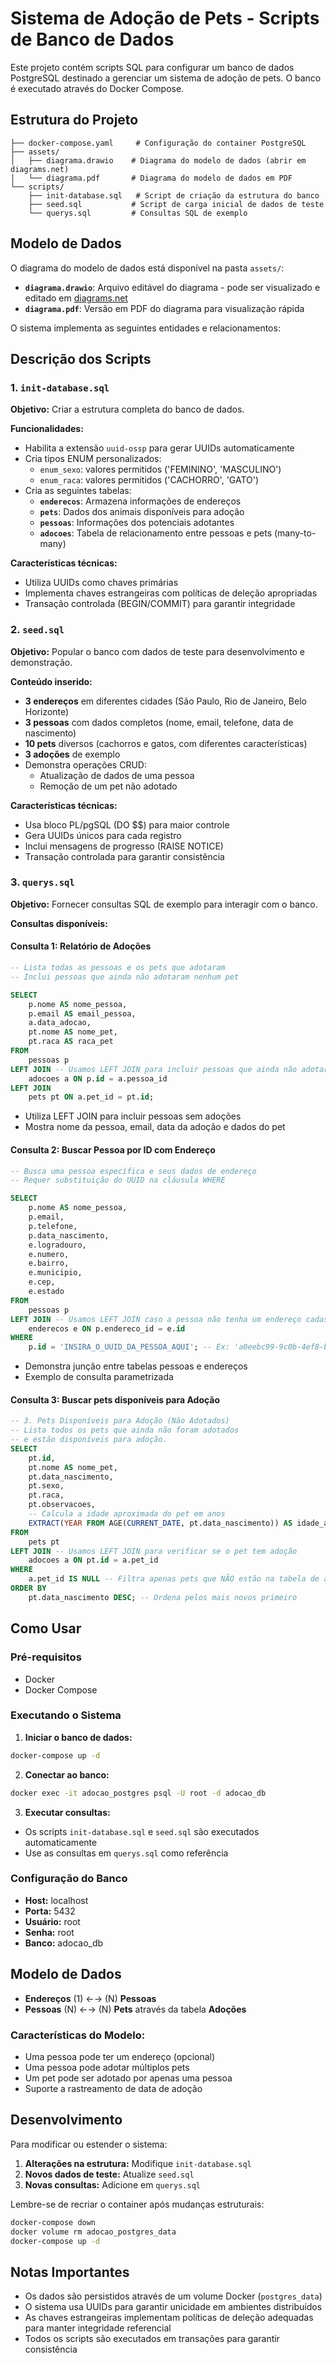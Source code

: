 # Sistema de Adoção de Pets - Scripts de Banco de Dados

Este projeto contém scripts SQL para configurar um banco de dados PostgreSQL destinado a gerenciar um sistema de adoção de pets. O banco é executado através do Docker Compose.

## Estrutura do Projeto

```
├── docker-compose.yaml     # Configuração do container PostgreSQL
├── assets/
│   ├── diagrama.drawio    # Diagrama do modelo de dados (abrir em diagrams.net)
│   └── diagrama.pdf       # Diagrama do modelo de dados em PDF
└── scripts/
    ├── init-database.sql   # Script de criação da estrutura do banco
    ├── seed.sql           # Script de carga inicial de dados de teste
    └── querys.sql         # Consultas SQL de exemplo
```

## Modelo de Dados

O diagrama do modelo de dados está disponível na pasta `assets/`:

- **`diagrama.drawio`**: Arquivo editável do diagrama - pode ser visualizado e editado em [diagrams.net](https://diagrams.net)
- **`diagrama.pdf`**: Versão em PDF do diagrama para visualização rápida

O sistema implementa as seguintes entidades e relacionamentos:

## Descrição dos Scripts

### 1. `init-database.sql`
**Objetivo:** Criar a estrutura completa do banco de dados.

**Funcionalidades:**
- Habilita a extensão `uuid-ossp` para gerar UUIDs automaticamente
- Cria tipos ENUM personalizados:
  - `enum_sexo`: valores permitidos ('FEMININO', 'MASCULINO')
  - `enum_raca`: valores permitidos ('CACHORRO', 'GATO')
- Cria as seguintes tabelas:
  - **`enderecos`**: Armazena informações de endereços
  - **`pets`**: Dados dos animais disponíveis para adoção
  - **`pessoas`**: Informações dos potenciais adotantes
  - **`adocoes`**: Tabela de relacionamento entre pessoas e pets (many-to-many)

**Características técnicas:**
- Utiliza UUIDs como chaves primárias
- Implementa chaves estrangeiras com políticas de deleção apropriadas
- Transação controlada (BEGIN/COMMIT) para garantir integridade

### 2. `seed.sql`
**Objetivo:** Popular o banco com dados de teste para desenvolvimento e demonstração.

**Conteúdo inserido:**
- **3 endereços** em diferentes cidades (São Paulo, Rio de Janeiro, Belo Horizonte)
- **3 pessoas** com dados completos (nome, email, telefone, data de nascimento)
- **10 pets** diversos (cachorros e gatos, com diferentes características)
- **3 adoções** de exemplo
- Demonstra operações CRUD:
  - Atualização de dados de uma pessoa
  - Remoção de um pet não adotado

**Características técnicas:**
- Usa bloco PL/pgSQL (DO $$) para maior controle
- Gera UUIDs únicos para cada registro
- Inclui mensagens de progresso (RAISE NOTICE)
- Transação controlada para garantir consistência

### 3. `querys.sql`
**Objetivo:** Fornecer consultas SQL de exemplo para interagir com o banco.

**Consultas disponíveis:**

#### Consulta 1: Relatório de Adoções
```sql
-- Lista todas as pessoas e os pets que adotaram
-- Inclui pessoas que ainda não adotaram nenhum pet

SELECT
    p.nome AS nome_pessoa,
    p.email AS email_pessoa,
    a.data_adocao,
    pt.nome AS nome_pet,
    pt.raca AS raca_pet
FROM
    pessoas p
LEFT JOIN -- Usamos LEFT JOIN para incluir pessoas que ainda não adotaram
    adocoes a ON p.id = a.pessoa_id
LEFT JOIN
    pets pt ON a.pet_id = pt.id;
```
- Utiliza LEFT JOIN para incluir pessoas sem adoções
- Mostra nome da pessoa, email, data da adoção e dados do pet

#### Consulta 2: Buscar Pessoa por ID com Endereço
```sql
-- Busca uma pessoa específica e seus dados de endereço
-- Requer substituição do UUID na cláusula WHERE

SELECT
    p.nome AS nome_pessoa,
    p.email,
    p.telefone,
    p.data_nascimento,
    e.logradouro,
    e.numero,
    e.bairro,
    e.municipio,
    e.cep,
    e.estado
FROM
    pessoas p
LEFT JOIN -- Usamos LEFT JOIN caso a pessoa não tenha um endereço cadastrado
    enderecos e ON p.endereco_id = e.id
WHERE
    p.id = 'INSIRA_O_UUID_DA_PESSOA_AQUI'; -- Ex: 'a0eebc99-9c0b-4ef8-bb6d-6bb9bd380a11'
```
- Demonstra junção entre tabelas pessoas e endereços
- Exemplo de consulta parametrizada

#### Consulta 3: Buscar pets disponíveis para Adoção

```sql
-- 3. Pets Disponíveis para Adoção (Não Adotados)
-- Lista todos os pets que ainda não foram adotados
-- e estão disponíveis para adoção.
SELECT
    pt.id,
    pt.nome AS nome_pet,
    pt.data_nascimento,
    pt.sexo,
    pt.raca,
    pt.observacoes,
    -- Calcula a idade aproximada do pet em anos
    EXTRACT(YEAR FROM AGE(CURRENT_DATE, pt.data_nascimento)) AS idade_anos
FROM
    pets pt
LEFT JOIN -- Usamos LEFT JOIN para verificar se o pet tem adoção
    adocoes a ON pt.id = a.pet_id
WHERE
    a.pet_id IS NULL -- Filtra apenas pets que NÃO estão na tabela de adoções
ORDER BY
    pt.data_nascimento DESC; -- Ordena pelos mais novos primeiro
```

## Como Usar

### Pré-requisitos
- Docker
- Docker Compose

### Executando o Sistema

1. **Iniciar o banco de dados:**
```bash
docker-compose up -d
```

2. **Conectar ao banco:**
```bash
docker exec -it adocao_postgres psql -U root -d adocao_db
```

3. **Executar consultas:**
- Os scripts `init-database.sql` e `seed.sql` são executados automaticamente
- Use as consultas em `querys.sql` como referência

### Configuração do Banco
- **Host:** localhost
- **Porta:** 5432
- **Usuário:** root
- **Senha:** root
- **Banco:** adocao_db

## Modelo de Dados

- **Endereços** (1) ←→ (N) **Pessoas**
- **Pessoas** (N) ←→ (N) **Pets** através da tabela **Adoções**

### Características do Modelo:
- Uma pessoa pode ter um endereço (opcional)
- Uma pessoa pode adotar múltiplos pets
- Um pet pode ser adotado por apenas uma pessoa
- Suporte a rastreamento de data de adoção

## Desenvolvimento

Para modificar ou estender o sistema:

1. **Alterações na estrutura:** Modifique `init-database.sql`
2. **Novos dados de teste:** Atualize `seed.sql`
3. **Novas consultas:** Adicione em `querys.sql`

Lembre-se de recriar o container após mudanças estruturais:
```bash
docker-compose down
docker volume rm adocao_postgres_data
docker-compose up -d
```

## Notas Importantes

- Os dados são persistidos através de um volume Docker (`postgres_data`)
- O sistema usa UUIDs para garantir unicidade em ambientes distribuídos
- As chaves estrangeiras implementam políticas de deleção adequadas para manter integridade referencial
- Todos os scripts são executados em transações para garantir consistência